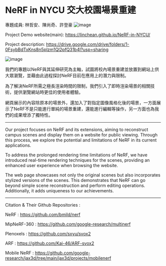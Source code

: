 # NeRF in NYCU 交大校園場景重建
  專題成員: 林哲安、陳尚奇、許登豪
  ![image](https://github.com/LinCheAn/NeRF-in-NYCU/assets/47052652/8bbb3a30-e690-4fcf-9897-b3529bfe7f5d)
  
  Project Demo website(main): https://linchean.github.io/NeRF-in-NYCU/
  
  Project description: https://drive.google.com/drive/folders/1-0FsybBdTxKns8n5plzm1Ql2pfQ31b4l?usp=sharing


  ![image](https://github.com/LinCheAn/NeRF-in-NYCU/assets/47052652/0a9555b8-f80b-40b6-bcb8-2cdf137ed5a8)
  
  我們的專題以NeRF與其延伸研究為主軸，試圖將校內場景重建並放置到網站上供大眾瀏覽，並藉由此過程探討NeRF目前在應用上的潛力與限制。
  
  為了解決NeRF所需之極長渲染時間的限制，我們引入了即時渲染場景的相關技術，提供瀏覽網站時更佳的使用者體驗。
  
  網頁展示的內容除原本的場景外，還加入了對指定圖像風格化後的場景，一方面展示了NeRF不是只能進行單純的場景重建，還能進行編輯等操作，另一方面也為我們的成果增添了獨特性。
  
------------------
  Our project focuses on NeRF and its extensions, aiming to reconstruct campus scenes and display them on a website for public viewing. Through this process, we explore the potential and limitations of NeRF in its current applications.
  
  To address the prolonged rendering time limitations of NeRF, we have introduced real-time rendering techniques for the scenes, providing an enhanced user experience when browsing the website.
  
  The web page showcases not only the original scenes but also incorporates stylized versions of the scenes. This demonstrates that NeRF can go beyond simple scene reconstruction and perform editing operations. Additionally, it adds uniqueness to   our achievements.

-------------------
  Citation & Their Github Repositories : 
  
  NeRF : https://github.com/bmild/nerf
  
  MipNeRF-360 : https://github.com/google-research/multinerf
  
  Plenoxels : https://github.com/sxyu/svox2

  ARF : https://github.com/Kai-46/ARF-svox2
  
  Mobile NeRF : https://github.com/google-research/jax3d/tree/main/jax3d/projects/mobilenerf
